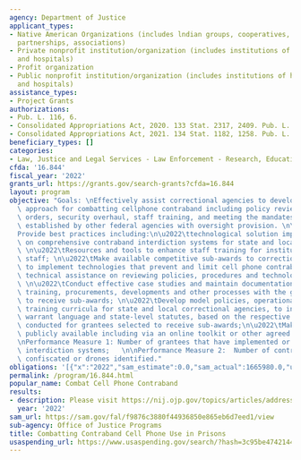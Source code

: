 ```yaml
---
agency: Department of Justice
applicant_types:
- Native American Organizations (includes lndian groups, cooperatives, corporations,
  partnerships, associations)
- Private nonprofit institution/organization (includes institutions of higher education
  and hospitals)
- Profit organization
- Public nonprofit institution/organization (includes institutions of higher education
  and hospitals)
assistance_types:
- Project Grants
authorizations:
- Pub. L. 116, 6.
- Consolidated Appropriations Act, 2020. 133 Stat. 2317, 2409. Pub. L. 116, 93.
- Consolidated Appropriations Act, 2021. 134 Stat. 1182, 1258. Pub. L. 116, 260.
beneficiary_types: []
categories:
- Law, Justice and Legal Services - Law Enforcement - Research, Education, Training
cfda: '16.844'
fiscal_year: '2022'
grants_url: https://grants.gov/search-grants?cfda=16.844
layout: program
objective: "Goals: \nEffectively assist correctional agencies to develop a tactical\
  \ approach for combatting cellphone contraband including policy reviews, operational\
  \ orders, security overhaul, staff training, and meeting the mandates of authority\
  \ established by other federal agencies with oversight provision. \n\nObjectives:\n\
  Provide best practices including:\n\u2022\ttechnological solution implementation\
  \ on comprehensive contraband interdiction systems for state and local governments;\
  \ \n\u2022\tResources and tools to enhance staff training for institutional corrections\
  \ staff; \n\u2022\tMake available competitive sub-awards to correctional facilities\
  \ to implement technologies that prevent and limit cell phone contraband and provide\
  \ technical assistance on reviewing policies, procedures and technology implementation;\
  \ \n\u2022\tConduct effective case studies and maintain documentation on the interactions,\
  \ training, procurements, developments and other processes with the grantees selected\
  \ to receive sub-awards; \n\u2022\tDevelop model policies, operational orders, and\
  \ training curricula for state and local correctional agencies, to include cataloguing\
  \ warrant language and state-level statutes, based on the respective case studies\
  \ conducted for grantees selected to receive sub-awards;\n\u2022\tMake information\
  \ publicly available including via an online toolkit or other agreed upon means.\n\
  \nPerformance Measure 1: Number of grantees that have implemented or enhanced contraband\
  \ interdiction systems;   \n\nPerformance Measure 2:  Number of contraband cellphones\
  \ confiscated or drones identified."
obligations: '[{"x":"2022","sam_estimate":0.0,"sam_actual":1665980.0,"usa_spending_actual":1665980.0},{"x":"2023","sam_estimate":0.0,"sam_actual":0.0,"usa_spending_actual":-41759.62},{"x":"2024","sam_estimate":2000000.0,"sam_actual":0.0,"usa_spending_actual":0.0}]'
permalink: /program/16.844.html
popular_name: Combat Cell Phone Contraband
results:
- description: Please visit https://nij.ojp.gov/topics/articles/addressing-contraband-prisons-and-jails-threat-drone-deliveries-grows
  year: '2022'
sam_url: https://sam.gov/fal/f9876c3880f44936850e865eb6d7eed1/view
sub-agency: Office of Justice Programs
title: Combatting Contraband Cell Phone Use in Prisons
usaspending_url: https://www.usaspending.gov/search/?hash=3c95be47421443dbcf4f9544b73491b7
---
```

